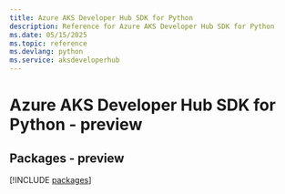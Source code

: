 ```yaml
---
title: Azure AKS Developer Hub SDK for Python
description: Reference for Azure AKS Developer Hub SDK for Python
ms.date: 05/15/2025
ms.topic: reference
ms.devlang: python
ms.service: aksdeveloperhub
---
```

# Azure AKS Developer Hub SDK for Python - preview
## Packages - preview
[!INCLUDE [packages](aks-developer-hub-index.md)]